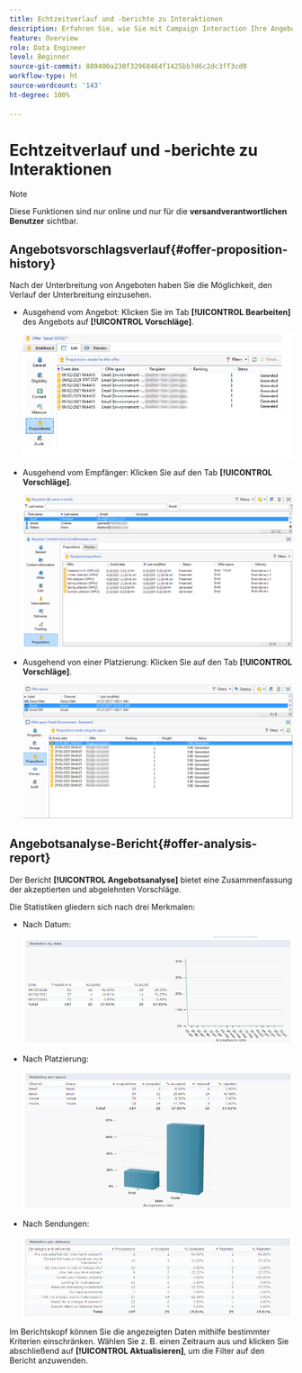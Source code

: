 ```yaml
---
title: Echtzeitverlauf und -berichte zu Interaktionen
description: Erfahren Sie, wie Sie mit Campaign Interaction Ihre Angebote verfolgen und messen können.
feature: Overview
role: Data Engineer
level: Beginner
source-git-commit: 889400a238f32968464f1425bb7d6c2dc3ff3cd0
workflow-type: ht
source-wordcount: '143'
ht-degree: 100%

---
```


# Echtzeitverlauf und -berichte zu Interaktionen

>[!NOTE]
>
>Diese Funktionen sind nur online und nur für die **versandverantwortlichen Benutzer** sichtbar.

## Angebotsvorschlagsverlauf{#offer-proposition-history}

Nach der Unterbreitung von Angeboten haben Sie die Möglichkeit, den Verlauf der Unterbreitung einzusehen.

* Ausgehend vom Angebot: Klicken Sie im Tab **[!UICONTROL Bearbeiten]** des Angebots auf **[!UICONTROL Vorschläge]**.

   ![](assets/offer_followup_006.png)

* Ausgehend vom Empfänger: Klicken Sie auf den Tab **[!UICONTROL Vorschläge]**.

   ![](assets/offer_followup_002.png)

* Ausgehend von einer Platzierung: Klicken Sie auf den Tab **[!UICONTROL Vorschläge]**.

   ![](assets/offer_space_prop_001_b.png)

## Angebotsanalyse-Bericht{#offer-analysis-report}

Der Bericht **[!UICONTROL Angebotsanalyse]** bietet eine Zusammenfassung der akzeptierten und abgelehnten Vorschläge.

Die Statistiken gliedern sich nach drei Merkmalen:

* Nach Datum:

   ![](assets/offer_report_perdate.png)

* Nach Platzierung:

   ![](assets/offer_report_perspaces.png)

* Nach Sendungen:

   ![](assets/offer_report_perdeliveries.png)

Im Berichtskopf können Sie die angezeigten Daten mithilfe bestimmter Kriterien einschränken. Wählen Sie z. B. einen Zeitraum aus und klicken Sie abschließend auf **[!UICONTROL Aktualisieren]**, um die Filter auf den Bericht anzuwenden.
